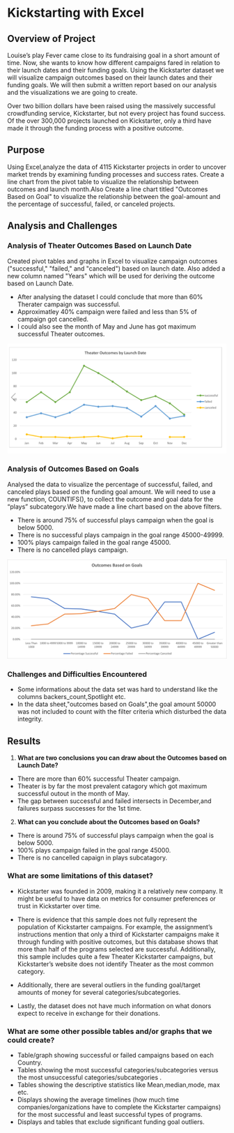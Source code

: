 # Kickstarting with Excel

## Overview of Project

Louise’s play Fever came close to its fundraising goal in a short amount of time. Now, she wants to know how different campaigns fared in relation to their launch dates and their funding goals. Using the Kickstarter dataset we will visualize campaign outcomes based on their launch dates and their funding goals. We will then submit a written report based on our analysis and the visualizations we are going to create.

Over two billion dollars have been raised using the massively successful crowdfunding service, Kickstarter, but not every project has found success. Of the over 300,000 projects launched on Kickstarter, only a third have made it through the funding process with a positive outcome.


## Purpose

Using Excel,analyze the data of 4115 Kickstarter projects in order to uncover market trends by examining funding processes and success rates.
Create a line chart from the pivot table to visualize the relationship between outcomes and launch month.Also Create a line chart titled "Outcomes Based on Goal" to visualize the relationship between the goal-amount and the percentage of successful, failed, or canceled projects.



## Analysis and Challenges

### Analysis of Theater Outcomes Based on Launch Date
Created pivot tables and graphs in Excel to visualize campaign outcomes ("successful," "failed," and "canceled") based on launch date. Also added a new column named "Years" which will be used for deriving the outcome based on Launch Date.
* After analysing the dataset I could conclude that more than 60% Therater campaign was successful. 
* Approximatley 40% campaign were failed and less than 5% of campaign got cancelled. 
* I could also see the month of May and June has got maximum successful Theater outcomes. 

![Theater Outcome Based on Launch Date](Images/Theater_Outcomes_vs_Launch.png)

### Analysis of Outcomes Based on Goals
Analysed the data to visualize the percentage of successful, failed, and canceled plays based on the funding goal amount. We will need to use a new function, COUNTIFS(), to collect the outcome and goal data for the “plays” subcategory.We have made a line chart based on the above filters.
* There is around 75% of successful plays campaign when the goal is below 5000. 
* There is no successful plays campaign in the goal range 45000-49999. 
* 100% plays campaign failed in the goal range 45000. 
* There is no cancelled plays campaign. 

![Outcomes Based on Goals](Images/Outcomes_vs_Goals.png)

### Challenges and Difficulties Encountered

* Some informations about the data set was hard to understand like the columns backers_count,Spotlight etc.
* In the data sheet,"outcomes based on Goals",the goal amount 50000 was not included to count with the filter criteria which disturbed the data integrity. 


## Results

1. **What are two conclusions you can draw about the Outcomes based on Launch Date?**

* There are more than 60% successful Theater campaign.
* Theater is by far the most prevalent catagory which got maximum successful outout in the month of May.
* The gap between successful and failed intersects in December,and failures surpass successes for the 1st time.

2. **What can you conclude about the Outcomes based on Goals?**

* There is around 75% of successful plays campaign when the goal is below 5000.
* 100% plays campaign failed in the goal range 45000.
* There is no cancelled capaign in plays subcatagory.

### What are some limitations of this dataset?

* Kickstarter was founded in 2009, making it a relatively new company. It might be useful to have data on metrics for consumer preferences or trust in Kickstarter over time.

* There is evidence that this sample does not fully represent the population of Kickstarter campaigns. For example, the assignment’s instructions mention that only a third of Kickstarter campaigns make it through funding with positive outcomes, but this database shows that more than half of the programs selected are successful. Additionally, this sample includes quite a few Theater Kickstarter campaigns, but Kickstarter’s website does not identify Theater as the most common category.

* Additionally, there are several outliers in the funding goal/target amounts of money for several categories/subcategories.

* Lastly, the dataset does not have much information on what donors expect to receive in exchange for their donations.

### What are some other possible tables and/or graphs that we could create?

* Table/graph showing successful or failed campaigns based on each Country.
* Tables showing the most successful categories/subcategories versus the most unsuccessful categories/subcategories .
* Tables showing the descriptive statistics like Mean,median,mode, max etc.
* Displays showing the average timelines (how much time companies/organizations have to complete the Kickstarter campaigns) for the most successful and least successful types of programs.
* Displays and tables that exclude significant funding goal outliers.


